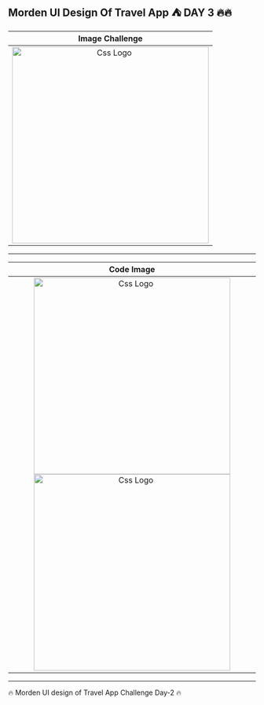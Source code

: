 <h2>Morden UI Design Of Travel App ⛺ DAY 3 🔥🔥</h2>


<table>
<thead>
  
<tr>

  
  
  



  
  
  <th align="center">Image Challenge</th>

</tr>
  

  
  
</thead>
  
  
  
  

<tbody>
  
  
  
<tr>
  
  <td align="center">
  <a target="_blank" rel="" href="https://user-images.githubusercontent.com/69757558/195458136-9041dde8-d9e0-4701-a9b8-1f1118457f46.png">
  <img src="https://user-images.githubusercontent.com/69757558/195458136-9041dde8-d9e0-4701-a9b8-1f1118457f46.png" alt="Css Logo" with="200" height="400"/>

  </a>
    
    
    
    
    
    
  
  </td>
  
  
  
</tr>
  
  
</tbody>
  
  
</table>


<hr>



<table>
  
  
  
<thead>
<tr>
  <th align="center">Code Image</th>

</tr>
  
  
</thead>
  
  
<tbody>
<tr>
  
  <td align="center">    
    
  <a target="_blank" rel="" href="https://user-images.githubusercontent.com/69757558/195458527-689f18ae-468a-4da1-aeda-b15a71446840.png">
  <img src="https://user-images.githubusercontent.com/69757558/195458527-689f18ae-468a-4da1-aeda-b15a71446840.png" alt="Css Logo" with="200" height="400"/></a>
    <a target="_blank" rel="" href="https://user-images.githubusercontent.com/69757558/195458484-ee1ff3e2-0fb8-43c3-b3ac-0d6be1e21de3.png">
  <img src="https://user-images.githubusercontent.com/69757558/195458484-ee1ff3e2-0fb8-43c3-b3ac-0d6be1e21de3.png" alt="Css Logo" with="200" height="400"/></a>
    
    
   
  
    
    
  
    
  </td>
  
</tr>
</tbody>
</table>


 <hr>



 🔥 Morden UI design of Travel App Challenge Day-2 🔥
